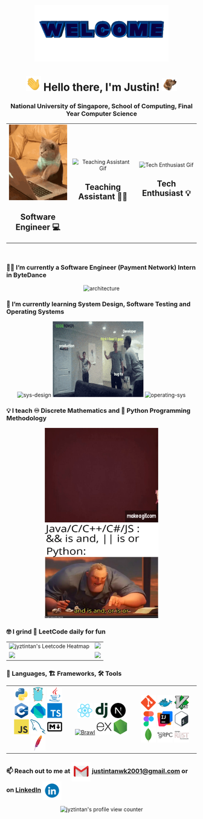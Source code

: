 <p align="center">
    <img src="welcome-cropped.gif" alt="Welcome!" style="display: block; margin-left: auto; margin-right: auto; height: 150px; padding: 0px;" />
</p>

<h1 align="center">
    <img src="wave.gif" alt="Wave" width="40px"/>
    Hello there, I'm Justin!
    <img src="dog.gif" alt="Doge" width="40px" padding="0"/>
</h1>

<h3 align="center">National University of Singapore, School of Computing, Final Year Computer Science</h3>

<table align="center" style="table-layout: fixed; width: 100%;">
  <tr>
    <td align="center">
      <img src="cat-computer.gif" alt="Software Engineer Gif" width="200" height="200"/>
      <h2>Software Engineer 💻</h2>
    </td>
    <td align="center">
      <img src="tutor.gif" alt="Teaching Assistant Gif" width="300" height="200"/>
      <h2>Teaching Assistant 👨‍🏫</h2>
    </td>
    <td align="center">
      <img src="https://i.makeagif.com/media/9-20-2022/Lr_Ggs.gif" alt="Tech Enthusiast Gif" width="200" height="200"/>
      <h2>Tech Enthusiast 💡</h2>
    </td>
  </tr>
</table>

<br>

### 👨‍💻 I’m currently a Software Engineer (Payment Network) Intern in ByteDance 
<p align="center">
  <img src="day1.gif" alt="architecture" width="240" height="240" /> 
</p>

### 🧠 I’m currently learning System Design, Software Testing and Operating Systems
<p align="center">
  <img src="https://media.makeameme.org/created/there-you-have-5ca364.jpg" alt="sys-design" width="240" height="200"/>
  <img src="giphy-downsized.gif" alt="architecture" width="240" height="200" /> 
  <img src="https://media1.tenor.com/m/BL7Z1ok73YsAAAAd/penguin-linux-tux.gif" alt="operating-sys" width="240" height="200"/>
</p>

### 💡 I teach ♾ Discrete Mathematics and 🐍 Python Programming Methodology
<div align="center" display="flex">
    <img src="infinite-hotel.gif" alt="Infinite Hotel" width="300" height="250" /> 
    <img src="python.webp" alt="Python Meme" width="300" height="250"/>
</div>


### 🤓 I grind 🚀 LeetCode daily for fun   
<table>
    <tr>
    <td>
      <img src="https://leetcard.jacoblin.cool/jyztintan?theme=nord&ext=heatmap" alt="jyztintan's Leetcode Heatmap" style="width: 100%; height: auto;" />
    </td>
    <td>
      <img src="https://github-readme-stats.vercel.app/api/wakatime?username=jyztintan&langs_count=10" style="width: 100%; height: auto;"/>
    </td>
    </tr>
  <tr>
    <td>
      <img src="https://github-readme-stats.vercel.app/api?username=jyztintan&show_icons=true&locale=en&bg_color=0d1117&text_color=ffffff" height="200"/>
    </td>
    <td>
      <img src="https://github-readme-streak-stats.herokuapp.com/?user=jyztintan&theme=dark&background=0d1117" height="200"/>
    </td>
  </tr>
</table>


### 💬 Languages, 🏗️ Frameworks, 🛠️ Tools

<table align="center">
  <tr>
    <td align="center" width="33%">
      <a href="https://www.python.org" title="Python"><img src="https://raw.githubusercontent.com/devicons/devicon/master/icons/python/python-original.svg" width="40"/></a>
      <a href="https://go.dev" title="Go"><img src="https://raw.githubusercontent.com/devicons/devicon/master/icons/go/go-original.svg" width="40"/></a>
      <a href="https://www.java.com" title="Java"><img src="https://raw.githubusercontent.com/devicons/devicon/master/icons/java/java-original.svg" width="40"/></a>
      <a href="https://isocpp.org/" title="C++"><img src="https://raw.githubusercontent.com/devicons/devicon/master/icons/cplusplus/cplusplus-original.svg" width="40"/></a>
      <a href="https://dart.dev" title="Dart"><img src="https://raw.githubusercontent.com/devicons/devicon/master/icons/dart/dart-original.svg" width="40"/></a>
      <a href="https://www.typescriptlang.org/" title="TypeScript"><img src="https://raw.githubusercontent.com/devicons/devicon/master/icons/typescript/typescript-original.svg" width="40"/></a>
      <a href="https://developer.mozilla.org/en-US/docs/Web/JavaScript" title="JavaScript"><img src="https://raw.githubusercontent.com/devicons/devicon/master/icons/javascript/javascript-original.svg" width="40"/></a>
      <a href="https://en.wikipedia.org/wiki/SQL" title="SQL"><img src="https://raw.githubusercontent.com/devicons/devicon/master/icons/mysql/mysql-original.svg" width="40"/></a>
      <a href="https://www.markdownguide.org/" title="Markdown"><img src="https://raw.githubusercontent.com/devicons/devicon/master/icons/markdown/markdown-original.svg" width="40"/></a>
      <a href="https://thrift.apache.org/" title="Thrift IDL"><img src="https://raw.githubusercontent.com/devicons/devicon/master/icons/apache/apache-original.svg" width="40"/></a>
    </td>
    <td align="center" width="33%">
      <a href="https://react.dev" title="React"><img src="https://raw.githubusercontent.com/devicons/devicon/master/icons/react/react-original.svg" width="40"/></a>
      <a href="https://www.djangoproject.com/" title="Django"><img src="https://raw.githubusercontent.com/devicons/devicon/master/icons/django/django-plain.svg" width="40"/></a>
      <a href="https://nextjs.org/" title="Next.js"><img src="https://raw.githubusercontent.com/devicons/devicon/master/icons/nextjs/nextjs-original.svg" width="40"/></a>
      <a href="https://supercell.com/en/games/brawlstars" title="Congrats! You found the easter egg LOL"><img src="https://static.vecteezy.com/system/resources/previews/027/127/568/non_2x/brawl-stars-logo-brawl-stars-icon-transparent-free-png.png" alt="Brawl" width="40" height="40" /></a>
      <a href="https://expressjs.com/" title="Express.js"><img src="https://raw.githubusercontent.com/devicons/devicon/master/icons/express/express-original.svg" width="40"/></a>
      <a href="https://nodejs.org/" title="Node.js"><img src="https://raw.githubusercontent.com/devicons/devicon/master/icons/nodejs/nodejs-original.svg" width="40"/></a>
    </td>
    <td align="center" width="33%">
      <a href="https://git-scm.com/" title="Git"><img src="https://raw.githubusercontent.com/devicons/devicon/master/icons/git/git-original.svg" width="40"/></a>
      <a href="https://www.docker.com/" title="Docker"><img src="https://raw.githubusercontent.com/devicons/devicon/master/icons/docker/docker-original.svg" width="40"/></a>
      <a href="https://www.vim.org/" title="Vim"><img src="https://raw.githubusercontent.com/devicons/devicon/master/icons/vim/vim-original.svg" width="40"/></a>
      <a href="https://www.figma.com/" title="Figma"><img src="https://raw.githubusercontent.com/devicons/devicon/master/icons/figma/figma-original.svg" width="40"/></a>
      <a href="https://www.jetbrains.com/" title="JetBrains IDEs"><img src="https://raw.githubusercontent.com/devicons/devicon/master/icons/intellij/intellij-original.svg" width="40"/></a>
      <a href="https://www.gnu.org/software/bash/" title="Unix / Zsh"><img src="https://raw.githubusercontent.com/devicons/devicon/master/icons/bash/bash-original.svg" width="40"/></a>
      <a href="https://www.mongodb.com/" title="MongoDB"><img src="https://raw.githubusercontent.com/devicons/devicon/master/icons/mongodb/mongodb-original.svg" width="40"/></a>
      <a href="https://grpc.io/" title="gRPC"><img src="https://raw.githubusercontent.com/devicons/devicon/master/icons/grpc/grpc-plain.svg" width="40"/></a>
      <a href="https://restfulapi.net/" title="REST"><img src="https://raw.githubusercontent.com/devicons/devicon/master/icons/djangorest/djangorest-original.svg" width="40"/></a>
    </td>
  </tr>
</table>
                    
<h3> 📫 Reach out to me at 
    <img align="center" src="gmail-icon.gif" alt="Email" height="50" width="50"/>
    <u>justintanwk2001@gmail.com</u> or on 
    <a href="https://www.linkedin.com/in/tan-wee-kian-justin/" target="blank">LinkedIn</a>
    <a href="https://www.linkedin.com/in/tan-wee-kian-justin/" target="blank"><img align="center"
          src="linkedin.gif"
          alt="Justin Tan" height="50" width="50"/>
    </a>
</h3>

<p align="center">  
    <img src="https://komarev.com/ghpvc/?username=jyztintan&color=1f2b4f&style=for-the-badge&" alt="jyztintan's profile view counter" /> 
</p>
